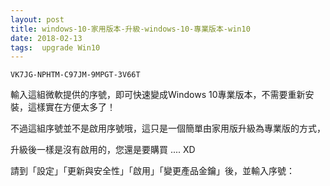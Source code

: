 ```yaml
---
layout: post
title: windows-10-家用版本-升級-windows-10-專業版本-win10
date: 2018-02-13
tags:  upgrade Win10
---
```


```
VK7JG-NPHTM-C97JM-9MPGT-3V66T 

```

輸入這組微軟提供的序號，即可快速變成Windows 10專業版本，不需要重新安裝，這樣實在方便太多了！

不過這組序號並不是啟用序號哦，這只是一個簡單由家用版升級為專業版的方式，

升級後一樣是沒有啟用的，您還是要購買 .... XD

請到「設定」「更新與安全性」「啟用」「變更產品金鑰」後，並輸入序號：
